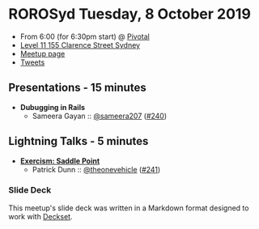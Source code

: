 # ROROSyd Tuesday, 8 October 2019

- From 6:00 (for 6:30pm start) @ [Pivotal][]
- [Level 11 155 Clarence Street Sydney][]
- [Meetup page][]
- [Tweets][]

## Presentations - 15 minutes

- **Dubugging in Rails**
  - Sameera Gayan :: [@sameera207][] ([#240][])

## Lightning Talks - 5 minutes

- **[Exercism: Saddle Point][]**
  - Patrick Dunn :: [@theonevehicle][] ([#241][])

### Slide Deck

This meetup's slide deck was written in a Markdown format designed to work with
[Deckset][].

[@sameera207]: https://twitter.com/sameera207
[#240]: https://github.com/rails-oceania/roro/issues/240
[#241]: https://github.com/rails-oceania/roro/issues/241
[Exercism: Saddle Point]: https://exercism.io/tracks/ruby/exercises/saddle-point
[@theonevehicle]: https://twitter.com/theonevehicle
[Pivotal]: https://pivotal.io/
[Level 11 155 Clarence Street Sydney]: https://goo.gl/maps/ZDZ3SS8VFADKuhbf7
[Meetup page]: https://www.meetup.com/Ruby-On-Rails-Oceania-Sydney/events/cmnfhryzmbnb/
[Tweets]: https://twitter.com/search?f=tweets&q=rorosyd%20since%3A2019-09-12%20until%3A2019-10-12&src=typd
[Deckset]: https://www.decksetapp.com/
